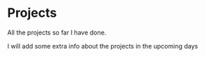 # Projects
All the projects so far I have done.

I will add some extra info about the projects in the upcoming days
